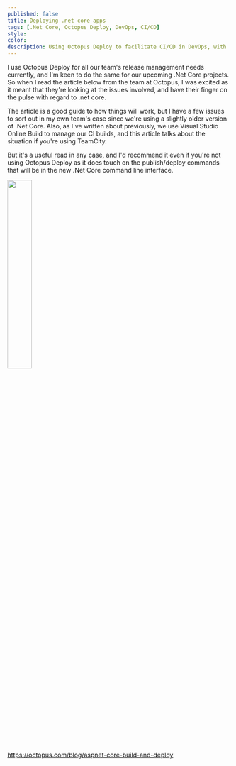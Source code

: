 ```yaml
---
published: false
title: Deploying .net core apps
tags: [.Net Core, Octopus Deploy, DevOps, CI/CD]
style: 
color: 
description: Using Octopus Deploy to facilitate CI/CD in DevOps, with .net core.
---
```

I use Octopus Deploy for all our team's release management needs currently, and I'm keen to do the same for our upcoming .Net Core projects. So when I read the article below from the team at Octopus, I was excited as it meant that they're looking at the issues involved, and have their finger on the pulse with regard to .net core. 

The article is a good guide to how things will work, but I have a few issues to sort out in my own team's case since we're using a slightly older version of .Net Core.  Also, as I've written about previously, we use Visual Studio Online Build to manage our CI builds, and this article talks about the situation if you're using TeamCity. 

But it's a useful read in any case, and I'd recommend it even if you're not using Octopus Deploy as it does touch on the publish/deploy commands that will be in the new .Net Core command line interface. 

<a href="https://octopus.com/blog/aspnet-core-build-and-deploy"><img width="33%" src="https://i.octopus.com/blog/201603-screenshot2016-03-09at11.08.29am-Z67T.png" /><br/>
https://octopus.com/blog/aspnet-core-build-and-deploy</a>